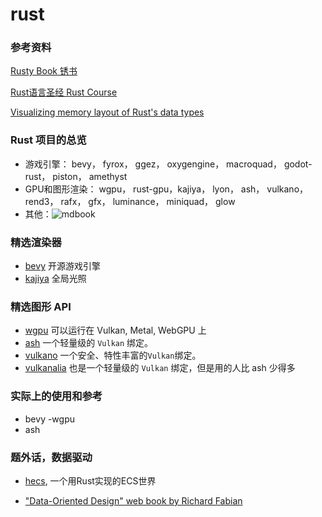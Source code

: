 # rust

### 参考资料

[Rusty Book 锈书](https://rusty.rs/about.html) 

[Rust语言圣经 Rust Course](https://course.rs/about-book.html)

[Visualizing memory layout of Rust's data types](https://www.bilibili.com/video/BV1KT4y167f1)


### Rust 项目的总览

- 游戏引擎： bevy， fyrox， ggez， oxygengine， macroquad， godot-rust， piston， amethyst
- GPU和图形渲染： wgpu， rust-gpu，kajiya， lyon， ash， vulkano， rend3， rafx， gfx， luminance， miniquad， glow
- 其他：![mdbook](https://github.com/rust-lang/mdBook)

### 精选渲染器

- [bevy](https://github.com/bevyengine/bevy) 开源游戏引擎
- [kajiya](https://github.com/EmbarkStudios/kajiya) 全局光照

### 精选图形 API

- [wgpu](https://github.com/gfx-rs/wgpu) 可以运行在 Vulkan, Metal, WebGPU 上
- [ash](https://github.com/MaikKlein/ash) 一个轻量级的 `Vulkan` 绑定。
- [vulkano](https://github.com/vulkano-rs/vulkano) 一个安全、特性丰富的`Vulkan`绑定。
- [vulkanalia](https://github.com/KyleMayes/vulkanalia) 也是一个轻量级的 `Vulkan` 绑定，但是用的人比 ash 少得多

### 实际上的使用和参考

- bevy -wgpu
- ash

### 题外话，数据驱动

- [hecs](https://github.com/Ralith/hecs), 一个用Rust实现的ECS世界

- ["Data-Oriented Design" web book by Richard Fabian](https://dataorienteddesign.com/dodbook/)